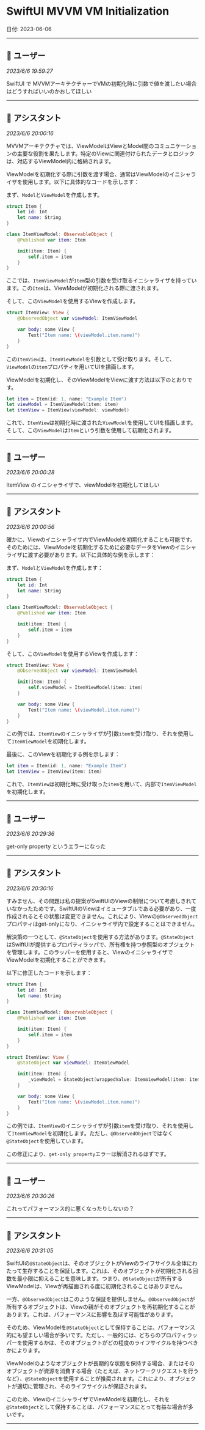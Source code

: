 # SwiftUI MVVM VM Initialization

日付: 2023-06-06

---

## 👤 ユーザー
*2023/6/6 19:59:27*

SwiftUI で MVVMアーキテクチャーでVMの初期化時に引数で値を渡したい場合はどうすればいいのかおしてほしい

---

## 🤖 アシスタント
*2023/6/6 20:00:16*

MVVMアーキテクチャでは、ViewModelはViewとModel間のコミュニケーションの主要な役割を果たします。特定のViewに関連付けられたデータとロジックは、対応するViewModel内に格納されます。

ViewModelを初期化する際に引数を渡す場合、通常はViewModelのイニシャライザを使用します。以下に具体的なコードを示します：

まず、`Model`と`ViewModel`を作成します。

```swift
struct Item {
    let id: Int
    let name: String
}

class ItemViewModel: ObservableObject {
    @Published var item: Item

    init(item: Item) {
        self.item = item
    }
}
```

ここでは、`ItemViewModel`が`Item`型の引数を受け取るイニシャライザを持っています。この`Item`は、ViewModelが初期化される際に渡されます。

そして、この`ViewModel`を使用するViewを作成します。

```swift
struct ItemView: View {
    @ObservedObject var viewModel: ItemViewModel

    var body: some View {
        Text("Item name: \(viewModel.item.name)")
    }
}
```

この`ItemView`は、`ItemViewModel`を引数として受け取ります。そして、`ViewModel`の`item`プロパティを用いてUIを描画します。

ViewModelを初期化し、そのViewModelをViewに渡す方法は以下のとおりです。

```swift
let item = Item(id: 1, name: "Example Item")
let viewModel = ItemViewModel(item: item)
let itemView = ItemView(viewModel: viewModel)
```

これで、`ItemView`は初期化時に渡された`ViewModel`を使用してUIを描画します。そして、この`ViewModel`は`Item`という引数を使用して初期化されます。

---

## 👤 ユーザー
*2023/6/6 20:00:28*

ItemView のイニシャライザで、viewModelを初期化してほしい

---

## 🤖 アシスタント
*2023/6/6 20:00:56*

確かに、Viewのイニシャライザ内でViewModelを初期化することも可能です。そのためには、ViewModelを初期化するために必要なデータをViewのイニシャライザに渡す必要があります。以下に具体的な例を示します：

まず、`Model`と`ViewModel`を作成します：

```swift
struct Item {
    let id: Int
    let name: String
}

class ItemViewModel: ObservableObject {
    @Published var item: Item

    init(item: Item) {
        self.item = item
    }
}
```

そして、この`ViewModel`を使用するViewを作成します：

```swift
struct ItemView: View {
    @ObservedObject var viewModel: ItemViewModel

    init(item: Item) {
        self.viewModel = ItemViewModel(item: item)
    }

    var body: some View {
        Text("Item name: \(viewModel.item.name)")
    }
}
```

この例では、`ItemView`のイニシャライザが引数`item`を受け取り、それを使用して`ItemViewModel`を初期化します。

最後に、このViewを初期化する例を示します：

```swift
let item = Item(id: 1, name: "Example Item")
let itemView = ItemView(item: item)
```

これで、`ItemView`は初期化時に受け取った`item`を用いて、内部で`ItemViewModel`を初期化します。

---

## 👤 ユーザー
*2023/6/6 20:29:36*

get-only property というエラーになった

---

## 🤖 アシスタント
*2023/6/6 20:30:16*

すみません、その問題は私の提案がSwiftUIのViewの制限について考慮しきれていなかったためです。SwiftUIのViewはイミュータブルである必要があり、一度作成されるとその状態は変更できません。これにより、Viewの`@ObservedObject`プロパティはget-onlyになり、イニシャライザ内で設定することはできません。

解決策の一つとして、`@StateObject`を使用する方法があります。`@StateObject`はSwiftUIが提供するプロパティラッパで、所有権を持つ参照型のオブジェクトを管理します。このラッパーを使用すると、ViewのイニシャライザでViewModelを初期化することができます。

以下に修正したコードを示します：

```swift
struct Item {
    let id: Int
    let name: String
}

class ItemViewModel: ObservableObject {
    @Published var item: Item

    init(item: Item) {
        self.item = item
    }
}

struct ItemView: View {
    @StateObject var viewModel: ItemViewModel

    init(item: Item) {
        _viewModel = StateObject(wrappedValue: ItemViewModel(item: item))
    }

    var body: some View {
        Text("Item name: \(viewModel.item.name)")
    }
}
```

この例では、`ItemView`のイニシャライザが引数`item`を受け取り、それを使用して`ItemViewModel`を初期化します。ただし、`@ObservedObject`ではなく`@StateObject`を使用しています。

この修正により、`get-only property`エラーは解消されるはずです。

---

## 👤 ユーザー
*2023/6/6 20:30:26*

これってパフォーマンス的に悪くなったりしないの？

---

## 🤖 アシスタント
*2023/6/6 20:31:05*

SwiftUIの`@StateObject`は、そのオブジェクトがViewのライフサイクル全体にわたって生存することを保証します。これは、そのオブジェクトが初期化される回数を最小限に抑えることを意味します。つまり、`@StateObject`が所有するViewModelは、Viewが再描画される度に初期化されることはありません。

一方、`@ObservedObject`はこのような保証を提供しません。`@ObservedObject`が所有するオブジェクトは、Viewの親がそのオブジェクトを再初期化することがあります。これは、パフォーマンスに影響を及ぼす可能性があります。

そのため、ViewModelを`@StateObject`として保持することは、パフォーマンス的にも望ましい場合が多いです。ただし、一般的には、どちらのプロパティラッパーを使用するかは、そのオブジェクトがどの程度のライフサイクルを持つべきかによります。

ViewModelのようなオブジェクトが長期的な状態を保持する場合、またはそのオブジェクトが資源を消費する場合（たとえば、ネットワークリクエストを行うなど）、`@StateObject`を使用することが推奨されます。これにより、オブジェクトが適切に管理され、そのライフサイクルが保証されます。

このため、ViewのイニシャライザでViewModelを初期化し、それを`@StateObject`として保持することは、パフォーマンスにとって有益な場合が多いです。

---
